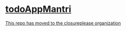 [todoAppMantri](https://github.com/closureplease/todoAppMantri)
=============

[This repo has moved to the closureplease organization](https://github.com/closureplease/todoAppMantri)
